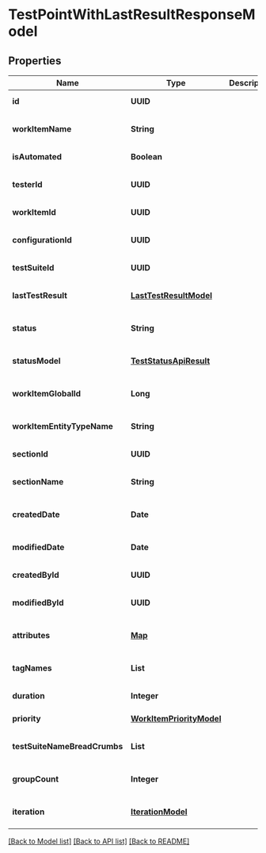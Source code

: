 # TestPointWithLastResultResponseModel
## Properties

| Name | Type | Description | Notes |
|------------ | ------------- | ------------- | -------------|
| **id** | **UUID** |  | [default to null] |
| **workItemName** | **String** |  | [optional] [default to null] |
| **isAutomated** | **Boolean** |  | [default to null] |
| **testerId** | **UUID** |  | [optional] [default to null] |
| **workItemId** | **UUID** |  | [default to null] |
| **configurationId** | **UUID** |  | [optional] [default to null] |
| **testSuiteId** | **UUID** |  | [default to null] |
| **lastTestResult** | [**LastTestResultModel**](LastTestResultModel.md) |  | [optional] [default to null] |
| **status** | **String** |  | [optional] [default to null] |
| **statusModel** | [**TestStatusApiResult**](TestStatusApiResult.md) |  | [optional] [default to null] |
| **workItemGlobalId** | **Long** |  | [optional] [default to null] |
| **workItemEntityTypeName** | **String** |  | [optional] [default to null] |
| **sectionId** | **UUID** |  | [default to null] |
| **sectionName** | **String** |  | [optional] [default to null] |
| **createdDate** | **Date** |  | [optional] [default to null] |
| **modifiedDate** | **Date** |  | [optional] [default to null] |
| **createdById** | **UUID** |  | [default to null] |
| **modifiedById** | **UUID** |  | [optional] [default to null] |
| **attributes** | [**Map**](AnyType.md) |  | [optional] [default to null] |
| **tagNames** | **List** |  | [optional] [default to null] |
| **duration** | **Integer** |  | [default to null] |
| **priority** | [**WorkItemPriorityModel**](WorkItemPriorityModel.md) |  | [default to null] |
| **testSuiteNameBreadCrumbs** | **List** |  | [optional] [default to null] |
| **groupCount** | **Integer** |  | [optional] [default to null] |
| **iteration** | [**IterationModel**](IterationModel.md) |  | [optional] [default to null] |

[[Back to Model list]](../README.md#documentation-for-models) [[Back to API list]](../README.md#documentation-for-api-endpoints) [[Back to README]](../README.md)


